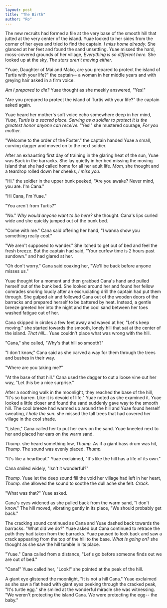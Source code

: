 ```yaml
---
layout: post
title: "The Birth"
author: "Ro"
---
```


<!--
Prompt: 
Your entire village has lived for generations on the back of a giant turtle. However today it laid an egg, which is the sign that it will pass on soon and it's child will need to be raised to replace them. As one of the chosen you must help raise and protect the baby turtle until it is grown.
-->

The new recruits had formed a file at the very base of the smooth hill that jutted at the very center of the island. Yuae looked to her sides from the corner of her eyes and tried to find the captain. *I miss home already.* She glanced at her feet and found the sand unsettling. Yuae missed the hard, moss-covered grounds of her village, *Everything is so different here.* She looked up at the sky, *The stars aren't moving either.* 

"Yuae, Daughter of Mai and Mako, are you prepared to protect the island of Turtis with your life?" the captain-- a woman in her middle years and with greying hair asked in a firm voice.

*Am I prepared to die?* Yuae thought as she meekly answered, "Yes!"

"Are you prepared to protect the island of Turtis with your life?" the captain asked again. 

Yuae heard her mother's soft voice echo somewhere deep in her mind, *Yuae, Turtis is a sacred place. Serving as a soldier to protect it is the greatest honor anyone can receive.* "Yes!" she mustered courage, *For you mother.*

"Welcome to the order of the Foster." the captain handed Yuae a small, curving dagger and moved on to the next soldier.

After an exhausting first day of training in the glaring heat of the sun, Yuae was Back in the barracks. She lay quietly in her bed missing the moving island that she had called home for all her adult life. *Mom,* she thought and a teardrop rolled down her cheeks, *I miss you.*

"Hi." the soldier in the upper bunk peeked, "Are you awake? Never mind, you are. I'm Cana."

"Hi Cana, I'm Yuae."

"You aren't from Turtis?"

"No." *Why would anyone want to be here?* she thought. Cana's lips curled wide and she quickly jumped out of the bunk bed. 

"Come with me." Cana said offering her hand, "I wanna show you something really cool."

"We aren't supposed to wander." She itched to get out of bed and feel the fresh breeze. But the captain had said, "Your curfew time is 2 hours past sundown." and had glared at her. 

"Oh don't worry." Cana said coaxing her, "We'll be back before anyone misses us."

Yuae thought for a moment and then grabbed Cana's hand and pulled herself out of the bunk bed. She looked around her and found her fellow comrades snoring loudly after an excruciating drill the captain had put them through. She gulped air and followed Cana out of the wooden doors of the barracks and prepared herself to be battered by heat. Instead, a gentle breeze greeted her into the night and the cool sand between her toes washed fatigue out of her.

Cana skipped in circles a few feet away and waved at her, "Let's keep moving." she started towards the smooth, lonely hill that sat at the center of the island. *That hill...* Yuae couldn't place what was wrong with the hill. 

"Cana," she called, "Why's that hill so smooth?"

"I don't know," Cana said as she carved a way for them through the trees and bushes in their way.

"Where are you taking me?"

"At the base of that hill." Cana used the dagger to cut a loose vine out her way, "Let this be a nice surprise."

After a soothing walk in the moonlight, they reached the base of the hill, "It's so barren. Like it is devoid of life." Yuae noted as she examined it. Yuae looked a little closer and found the sand suddenly gave way to the smooth hill. The cool breeze had warmed up around the hill and Yuae found herself sweating, *I hate the sun.* she missed the tall trees that had covered her village in the cool shade. 

"Listen," Cana called her to put her ears on the sand. Yuae kneeled next to her and placed her ears on the warm sand.

*Thump.* she heard something low, *Thump.* As if a giant bass drum was hit, *Thump.* The sound was evenly placed. *Thump.* 

"It's like a heartbeat." Yuae exclaimed, "It's like the hill has a life of its own." 

Cana smiled widely, "Isn't it wonderful?"

*Thump.* Yuae let the deep sound fill the void her village had left in her heart, *Thump.* she allowed the sound to soothe the dull ache she felt. *Crack.* 

"What was that?" Yuae asked.

Cana's eyes widened as she pulled back from the warm sand, "I don't know." The hill moved, vibrating gently in its place, "We should probably get back."

The cracking sound continued as Cana and Yuae dashed back towards the barracks. "What did we do?" Yuae asked but Cana continued to retrace the path they had taken from the barracks. Yuae paused to look back and saw a crack appearing from the top of the hill to the base. *What is going on?* she thought as she saw the hill tumble in its place.


"Yuae." Cana called from a distance, "Let's go before someone finds out we are out of bed."

"Cana!" Yuae called her, "Look!" she pointed at the peak of the hill.

A giant eye glistened the moonlight, "It is not a hill Cana." Yuae exclaimed as she saw a flat head with giant eyes peeking through the cracked peak, "It's turtle egg." she smiled at the wonderful miracle she was witnessing. "We weren't protecting the island Cana. We were protecting the egg-- the baby."


